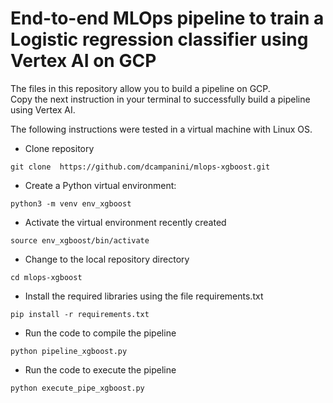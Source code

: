 # End-to-end MLOps pipeline to train a Logistic regression classifier using Vertex AI on GCP

The files in this repository allow you to build a  pipeline on GCP. \
Copy the next instruction in your terminal to successfully build a pipeline using Vertex AI.

The following instructions were tested in a virtual machine with Linux OS.

 - Clone repository 
```
git clone  https://github.com/dcampanini/mlops-xgboost.git 
```
 - Create a Python virtual environment:
```
python3 -m venv env_xgboost
```
- Activate the virtual environment recently created
```
source env_xgboost/bin/activate
```
- Change to the local repository directory
```
cd mlops-xgboost
```
- Install the required libraries using the file requirements.txt
```
pip install -r requirements.txt
```
- Run the code to compile the pipeline
```
python pipeline_xgboost.py
```
- Run the code to execute the pipeline
```
python execute_pipe_xgboost.py
```
